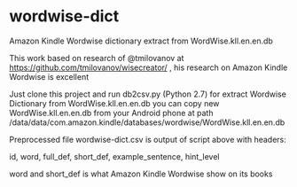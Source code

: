 # wordwise-dict
Amazon Kindle Wordwise dictionary extract from WordWise.kll.en.en.db

This work based on research of @tmilovanov at https://github.com/tmilovanov/wisecreator/ , his research on Amazon Kindle Wordwise is excellent

Just clone this project and run db2csv.py (Python 2.7) for extract Wordwise Dictionary from WordWise.kll.en.en.db
you can copy new WordWise.kll.en.en.db from your Android phone at path /data/data/com.amazon.kindle/databases/wordwise/WordWise.kll.en.en.db

Preprocessed file wordwise-dict.csv is output of script above with headers:

id, word, full_def, short_def, example_sentence, hint_level

word and short_def is what Amazon Kindle Wordwise show on its books
